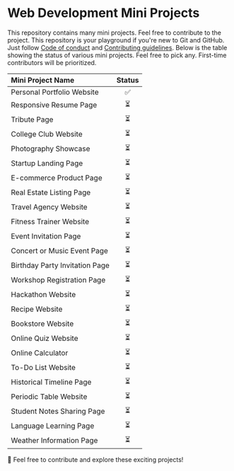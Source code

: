 # Web Development Mini Projects

This repository contains many mini projects. Feel free to contribute to the project. This repository is your playground if you're new to Git and GitHub. Just follow [Code of conduct]() and [Contributing guidelines](). Below is the table showing the status of various mini projects. Feel free to pick any. First-time contributors will be prioritized.

| Mini Project Name                              | Status |
| :--------------------------------------------- | :----: |
| Personal Portfolio Website                     |   ✅   |
| Responsive Resume Page                         |   ⏳   |
| Tribute Page                                   |   ⏳   |
| College Club Website                           |   ⏳   |
| Photography Showcase                           |   ⏳   |
| Startup Landing Page                           |   ⏳   |
| E-commerce Product Page                        |   ⏳   |
| Real Estate Listing Page                       |   ⏳   |
| Travel Agency Website                          |   ⏳   |
| Fitness Trainer Website                        |   ⏳   |
| Event Invitation Page                          |   ⏳   |
| Concert or Music Event Page                    |   ⏳   |
| Birthday Party Invitation Page                 |   ⏳   |
| Workshop Registration Page                     |   ⏳   |
| Hackathon Website                              |   ⏳   |
| Recipe Website                                 |   ⏳   |
| Bookstore Website                              |   ⏳   |
| Online Quiz Website                            |   ⏳   |
| Online Calculator                              |   ⏳   |
| To-Do List Website                             |   ⏳   |
| Historical Timeline Page                       |   ⏳   |
| Periodic Table Website                         |   ⏳   |
| Student Notes Sharing Page                     |   ⏳   |
| Language Learning Page                         |   ⏳   |
| Weather Information Page                       |   ⏳   |

🚀 Feel free to contribute and explore these exciting projects!
